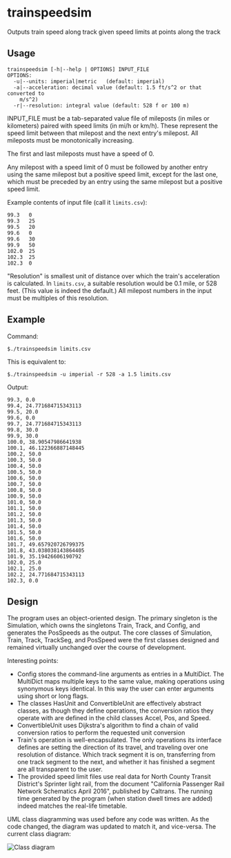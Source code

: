 # trainspeedsim
Outputs train speed along track given speed limits at points along the track

Usage
-----

`trainspeedsim [-h|--help | OPTIONS] INPUT_FILE`  
`OPTIONS:`  
`  -u|--units: imperial|metric   (default: imperial)`  
`  -a|--acceleration: decimal value (default: 1.5 ft/s^2 or that converted to`  
`    m/s^2)`  
`  -r|--resolution: integral value (default: 528 f or 100 m)`  

INPUT_FILE must be a tab-separated value file of mileposts (in miles or kilometers) paired with speed limits (in mi/h or km/h). These represent the speed limit between that milepost and the next entry's milepost. All mileposts must be monotonically increasing.

The first and last mileposts must have a speed of 0.

Any milepost with a speed limit of 0 must be followed by another entry using the same milepost but a positive speed limit, except for the last one, which must be preceded by an entry using the same milepost but a positive speed limit.

Example contents of input file (call it `limits.csv`):

`99.3	0`  
`99.3	25`  
`99.5	20`  
`99.6	0`  
`99.6	30`  
`99.9	50`  
`102.0	25`  
`102.3	25`  
`102.3	0`  

"Resolution" is smallest unit of distance over which the train's acceleration is calculated. In `limits.csv`, a suitable resolution would be 0.1 mile, or 528 feet. (This value is indeed the default.) All milepost numbers in the input must be multiples of this resolution.

Example
-------

Command:

`$./trainspeedsim limits.csv`  

This is equivalent to:

`$./trainspeedsim -u imperial -r 528 -a 1.5 limits.csv`

Output:

`99.3, 0.0`  
`99.4, 24.771684715343113`  
`99.5, 20.0`  
`99.6, 0.0`  
`99.7, 24.771684715343113`  
`99.8, 30.0`  
`99.9, 30.0`  
`100.0, 38.90547986641938`  
`100.1, 46.122366887148445`  
`100.2, 50.0`  
`100.3, 50.0`  
`100.4, 50.0`  
`100.5, 50.0`  
`100.6, 50.0`  
`100.7, 50.0`  
`100.8, 50.0`  
`100.9, 50.0`  
`101.0, 50.0`  
`101.1, 50.0`  
`101.2, 50.0`  
`101.3, 50.0`  
`101.4, 50.0`  
`101.5, 50.0`  
`101.6, 50.0`  
`101.7, 49.657920726799375`  
`101.8, 43.038038143864405`  
`101.9, 35.19426606190792`  
`102.0, 25.0`  
`102.1, 25.0`  
`102.2, 24.771684715343113`  
`102.3, 0.0`  

Design
------

The program uses an object-oriented design. The primary singleton is the Simulation, which owns the singletons Train, Track, and Config, and generates the PosSpeeds as the output. The core classes of Simulation, Train, Track, TrackSeg, and PosSpeed were the first classes designed and remained virtually unchanged over the course of development.

Interesting points:

* Config stores the command-line arguments as entries in a MultiDict. The MultiDict maps multiple keys to the same value, making operations using synonymous keys identical. In this way the user can enter arguments using short or long flags.
* The classes HasUnit and ConvertibleUnit are effectively abstract classes, as though they define operations, the conversion ratios they operate with are defined in the child classes Accel, Pos, and Speed.
* ConvertibleUnit uses Dijkstra's algorithm to find a chain of valid conversion ratios to perform the requested unit conversion
* Train's operation is well-encapsulated. The only operations its interface defines are setting the direction of its travel, and traveling over one resolution of distance. Which track segment it is on, transferring from one track segment to the next, and whether it has finished a segment are all transparent to the user.
* The provided speed limit files use real data for North County Transit District's Sprinter light rail, from the document "California Passenger Rail Network Schematics April 2016", published by Caltrans. The running time generated by the program (when station dwell times are added) indeed matches the real-life timetable.

UML class diagramming was used before any code was written. As the code changed, the diagram was updated to match it, and vice-versa. The current class diagram:

![Class diagram](diagram.png)
